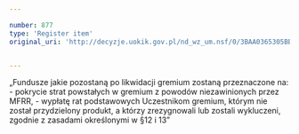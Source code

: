 ```yaml
---

number: 877
type: 'Register item'
original_uri: 'http://decyzje.uokik.gov.pl/nd_wz_um.nsf/0/3BAA0365305BB2E4C12572DD00329719?OpenDocument'


---
```


„Fundusze jakie pozostaną po likwidacji gremium zostaną przeznaczone na: - pokrycie strat powstałych w gremium z powodów niezawinionych przez MFRR, - wypłatę rat podstawowych Uczestnikom gremium, którym nie został przydzielony produkt, a którzy zrezygnowali lub zostali wykluczeni, zgodnie z zasadami określonymi w §12 i 13”
